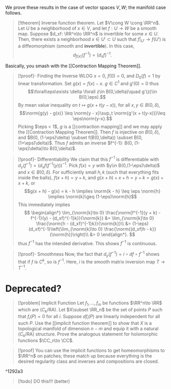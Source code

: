 We prove these results in the case of vector spaces $V, W$; the manifold case follows.

>[!theorem] Inverse function theorem.
> Let $V\cong W \cong \RR^n$. Let $U$ be a neighborhood of $x\in V$, and let $f:U\to W$ be a smooth map. Suppose $d_xf: \RR^n\to \RR^n$ is invertible for some $x\in U$. Then, there exists a neighborhood $x\in U'\subset U$ such that $f\big\vert_{U'} \to f(U')$ is a diffeomorphism (smooth and **invertible**). In this case,
> $$d_{f(x)}(f^{-1}) = (d_xf)^{-1}.$$
> 

Basically, you smash with the [[Contraction Mapping Theorem]].

>[!proof]- Finding the Inverse
> WLOG $x = 0$, $f(0)= 0$, and $D_0(f) = 1$ by linear transformation. Set $g(x) = f(x) - x$. $g\in C^1$ and $g'(0) = 0$ thus $$\forall\eps\exists \delta \forall z\in B(0,\delta)\quad g'(z)\in B(0,\eps).$$
> By mean value inequality on $t\mapsto g(x + t(y-x))$, for all $x,y\in B(0,\delta)$,
> $$\norm{g(y) - g(x)} \leq \norm{y - x}\sup_t \norm{g'(x + t(y-x))}\leq \eps\norm{y-x}.$$Picking $\eps < 1$, $g$ is a [[contraction mapping]] and we may apply the [[Contraction Mapping Theorem]]. Then $f$ is injective on $B(0,\delta)$, and $B(0, (1-\eps)\delta) \subset f(B(0,\delta)) \subset B(0, (1+\eps)\delta)$. Thus $f$ admits an inverse $f^{-1}: B(0, (1-\eps)\delta)\to B(0,\delta)$.

>[!proof]- Differentiability
> We claim that this $f^{-1}$ is differentiable with $d_y(f^{-1}) = \left(d_xf(f^{-1}(y))\right)^{-1}$. Pick $f(x) = y$ with $y\in B(0,(1-\eps)\delta)$ and $x\in B(0,\delta)$. For sufficiently small $h,k$ (such that everything fits inside the balls), $f(x + h) = y + k$, and $g(x + h) + x + h = y + k = g(x) + x + k$, or$$g(x + h) - g(x) = k - h \implies \norm{k - h} \leq \eps \norm{h} \implies \norm{k}\geq (1-\eps)\norm{h}$$
> This immediately implies
> $$
> 	\begin{align*}
> 	\lim_{\norm{k}\to 0} \frac{\norm{f^{-1}(y + k) - f^{-1}(y) - (d_xf)^{-1}k}}{\norm{k}}
> 	&= \lim_{\norm{k}\to 0} \frac{\norm{h - (d_xf)^{-1}k}}{\norm{k}}\\
> 	&= (1-\eps)(d_xf)^{-1}\left(\lim_{\norm{k}\to 0} \frac{\norm{(d_xf)h - k}}{\norm{h}}\right)\\
> 	&= 0
> 	\end{align*}.
> $$
> thus $f^{-1}$ has the intended derivative. This shows $f^{-1}$ is continuous.

>[!proof]- Smoothness
> Now, the fact that $d_y(f^{-1}) = i\circ df\circ f^{-1}$ shows that if $f$ is $C^k$, so is $f^{-1}$. Here, $i$ is the smooth matrix inversion map $T\to T^{-1}$.

# Deprecated?

>[!problem] Implicit Function
> Let $f_1,\dots, f_m$ be functions $\RR^n\to \RR$ which are ($C_k$/RA). Let $X\subset \RR_n$ be the set of points $P$ such that $f_i(P)= 0$ for all $i$. Suppose $df_i(P)$ are linearly independent for all such $P$. Use the [[implicit function theorem]] to show that $X$ is a topological manifold of dimension $n-m$ and equip it with a natural ($C_k$/RA) structure. Prove the analogous statement for holomorphic functions $\CC_n\to \CC$.

>[!proof]
>You can use the implicit functions to get homeomorphisms to $\RR^n$ on patches; these match up because everything is the desired regularity class and inverses and compositions are closed.

^1292a3

>[!todo]
>DO this!!! (better)